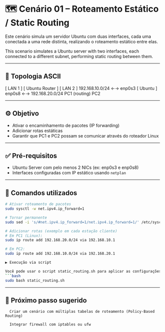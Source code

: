 # 🗺️ Cenário 01 – Roteamento Estático / Static Routing

Este cenário simula um servidor Ubuntu com duas interfaces, cada uma conectada a uma rede distinta, realizando o roteamento estático entre elas.

This scenario simulates a Ubuntu server with two interfaces, each connected to a different subnet, performing static routing between them.

---

## 🧱 Topologia ASCII

[ LAN 1 ] [ Ubuntu Router ] [ LAN 2 ] 192.168.10.0/24 ←→ enp0s3 [ Ubuntu ] enp0s8 ←→ 192.168.20.0/24 PC1 (routing) PC2

---

## ⚙️ Objetivo

- Ativar o encaminhamento de pacotes (IP forwarding)
- Adicionar rotas estáticas
- Garantir que PC1 e PC2 possam se comunicar através do roteador Linux

---

## ✅ Pré-requisitos

- Ubuntu Server com pelo menos 2 NICs (ex: enp0s3 e enp0s8)
- Interfaces configuradas com IP estático usando `netplan`

---

## 🔧 Comandos utilizados

```bash
# Ativar roteamento de pacotes
sudo sysctl -w net.ipv4.ip_forward=1

# Tornar permanente
sudo sed -i 's/#net.ipv4.ip_forward=1/net.ipv4.ip_forward=1/' /etc/sysctl.conf

# Adicionar rotas (exemplo em cada estação cliente)
# Em PC1 (Linux):
sudo ip route add 192.168.20.0/24 via 192.168.10.1

# Em PC2:
sudo ip route add 192.168.10.0/24 via 192.168.20.1

▶️ Execução via script

Você pode usar o script static_routing.sh para aplicar as configurações rapidamente no Ubuntu Server.
```bash
sudo bash static_routing.sh
```
---

## 📘 Próximo passo sugerido

      Criar um cenário com múltiplas tabelas de roteamento (Policy-Based Routing)

      Integrar firewall com iptables ou ufw
